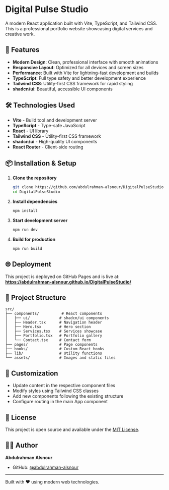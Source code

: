 # Digital Pulse Studio

A modern React application built with Vite, TypeScript, and Tailwind CSS. This is a professional portfolio website showcasing digital services and creative work.

## 🚀 Features

- **Modern Design**: Clean, professional interface with smooth animations
- **Responsive Layout**: Optimized for all devices and screen sizes
- **Performance**: Built with Vite for lightning-fast development and builds
- **TypeScript**: Full type safety and better development experience
- **Tailwind CSS**: Utility-first CSS framework for rapid styling
- **shadcn/ui**: Beautiful, accessible UI components

## 🛠️ Technologies Used

- **Vite** - Build tool and development server
- **TypeScript** - Type-safe JavaScript
- **React** - UI library
- **Tailwind CSS** - Utility-first CSS framework
- **shadcn/ui** - High-quality UI components
- **React Router** - Client-side routing

## 📦 Installation & Setup

1. **Clone the repository**
   ```bash
   git clone https://github.com/abdulrahman-alsnour/DigitalPulseStudio.git
   cd DigitalPulseStudio
   ```

2. **Install dependencies**
   ```bash
   npm install
   ```

3. **Start development server**
   ```bash
   npm run dev
   ```

4. **Build for production**
   ```bash
   npm run build
   ```

## 🌐 Deployment

This project is deployed on GitHub Pages and is live at:
**https://abdulrahman-alsnour.github.io/DigitalPulseStudio/**

## 📁 Project Structure

```
src/
├── components/          # React components
│   ├── ui/             # shadcn/ui components
│   ├── Header.tsx      # Navigation header
│   ├── Hero.tsx        # Hero section
│   ├── Services.tsx    # Services showcase
│   ├── Portfolio.tsx   # Portfolio gallery
│   └── Contact.tsx     # Contact form
├── pages/              # Page components
├── hooks/              # Custom React hooks
├── lib/                # Utility functions
└── assets/             # Images and static files
```

## 🎨 Customization

- Update content in the respective component files
- Modify styles using Tailwind CSS classes
- Add new components following the existing structure
- Configure routing in the main App component

## 📄 License

This project is open source and available under the [MIT License](LICENSE).

## 👨‍💻 Author

**Abdulrahman Alsnour**
- GitHub: [@abdulrahman-alsnour](https://github.com/abdulrahman-alsnour)

---

Built with ❤️ using modern web technologies.